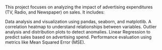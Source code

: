 This project focuses on analyzing the impact of advertising expenditures (TV, Radio, and Newspaper) on sales. It includes:

Data analysis and visualization using pandas, seaborn, and matplotlib.
A correlation heatmap to understand relationships between variables.
Outlier analysis and distribution plots to detect anomalies.
Linear Regression to predict sales based on advertising spend.
Performance evaluation using metrics like Mean Squared Error (MSE).

